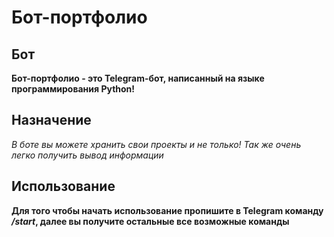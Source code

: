 # Бот-портфолио
## Бот
**Бот-портфолио - это Telegram-бот, написанный на языке программирования Python!**
## Назначение
*В боте вы можете хранить свои проекты и не только! Так же очень легко получить вывод информации*
## Использование
**Для того чтобы начать использование пропишите в Telegram команду _/start_, далее вы получите остальные все возможные команды**
